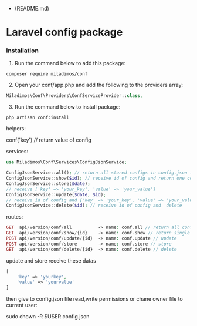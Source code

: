 
- (README.md)

# Laravel config package

### Installation

1. Run the command below to add this package:
```
composer require miladimos/conf
```

2. Open your conf/app.php and add the following to the providers array:
```php
Miladimos\Conf\Providers\ConfServiceProvider::class,
```

3. Run the command below to install package:
```
php artisan conf:install
```

helpers:

conf('key') // return value of config


services:

```php
use Miladimos\Conf\Services\ConfigJsonService;

ConfigJsonService::all(); // return all stored configs in config.json file
ConfigJsonService::show($id); // receive id of config and return one config
ConfigJsonService::store($date); 
// receive ['key' => 'your_key', 'value' => 'your_value'] 
ConfigJsonService::update($date, $id); 
// receive id of config and ['key' => 'your_key', 'value' => 'your_value'] for update
ConfigJsonService::delete($id); // receive id of config and  delete
```

routes:
```php
GET  api/version/conf/all          -> name: conf.all // return all configs
GET  api/version/conf/show/{id}    -> name: conf.show // return single config
POST api/version/conf/update/{id}  -> name: conf.update // update
POST api/version/conf/store        -> name: conf.store // store
GET  api/version/conf/delete/{id}  -> name: conf.delete // delete
```
update and store receive these datas
```php
[
    'key' => 'yourkey',
    'value' => 'yourvalue'
]
```

then give to config.json file read,write permissions or chane owner file to current user:

sudo chown -R $USER config.json

